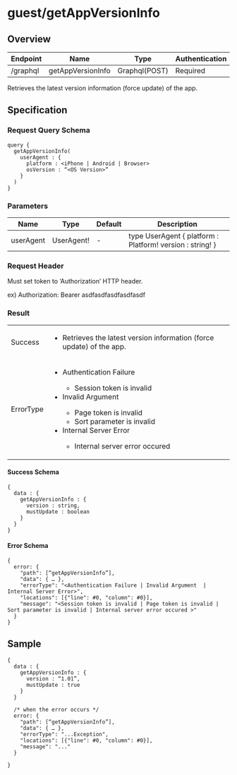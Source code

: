 # guest/getAppVersionInfo

## Overview

| Endpoint | Name | Type | Authentication |
| --- | --- | --- | --- |
| /graphql | getAppVersionInfo | Graphql(POST) | Required |

Retrieves the latest version information (force update) of the app.

## Specification

### Request Query Schema

```text
query {
  getAppVersionInfo(
    userAgent : {
      platform : <iPhone | Android | Browser>
      osVersion : “<OS Version>”
    }
  )
}
```

### Parameters

| Name | Type | Default | Description |
| --- | --- | --- | --- |
| userAgent | UserAgent! | - | type UserAgent {  platform : Platform!  version : string! } |

### Request Header

Must set token to ‘Authorization’ HTTP header.

ex) Authorization: Bearer asdfasdfasdfasdfasdf

### Result

<table>
<tr>
  <td>Success</td>
  <td><ul><li>Retrieves the latest version information (force update) of the app.</li></ul></td>
</tr>
<tr>
  <td>ErrorType</td>
  <td>
    <ul>
      <li>Authentication Failure</li>
      <ul>
        <li>Session token is invalid</li>
      </ul>
      <li>Invalid Argument</li>
      <ul>
        <li>Page token is invalid</li>
        <li>Sort parameter is invalid</li>
      </ul>
      <li>Internal Server Error</li>
      <ul>
        <li>Internal server error occured</li>
      </ul>
    </ul>
  </td>
  </tr>
</table>

#### Success Schema

```text
{
  data : {
    getAppVersionInfo : {
      version : string,
      mustUpdate : boolean
    }
  }
}
```

#### Error Schema

```text
{
  error: {
    "path": [“getAppVersionInfo”],
    "data": { … },
    "errorType": "<Authentication Failure | Invalid Argument  | Internal Server Error>",
    "locations": [{"line": #0, "column": #0}],
    "message": "<Session token is invalid | Page token is invalid | Sort parameter is invalid | Internal server error occured >"
  }
}
```

## Sample

```text
{
  data : {
    getAppVersionInfo : {
      version : “1.01”,
      mustUpdate : true
    }
  }

  /* when the error occurs */
  error: {
    "path": [“getAppVersionInfo”],
    "data": { … },
    "errorType": "...Exception",
    "locations": [{"line": #0, "column": #0}],
    "message": "..."
  }

}
```

